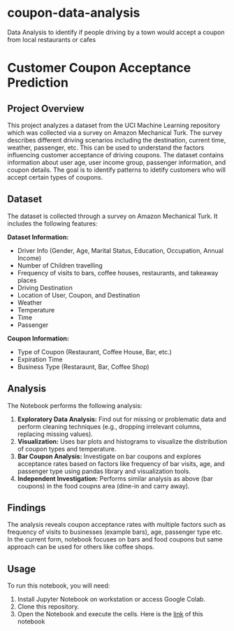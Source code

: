 # coupon-data-analysis
Data Analysis to identify if people driving by a town would accept a coupon from local restaurants or cafes

# Customer Coupon Acceptance Prediction

## Project Overview

This project analyzes a dataset from the UCI Machine Learning repository which was collected via a survey on Amazon Mechanical Turk. The survey describes different driving scenarios including the destination, current time, weather, passenger, etc. This can be used to understand the factors influencing customer acceptance of driving coupons. The dataset contains information about user age, user income group, passenger information, and coupon details. The goal is to identify patterns to idetify customers who will accept certain types of coupons.

## Dataset

The dataset is collected through a survey on Amazon Mechanical Turk. It includes the following features:

**Dataset Information:**
- Driver Info (Gender, Age, Marital Status, Education, Occupation, Annual Income)
- Number of Children travelling
- Frequency of visits to bars, coffee houses, restaurants, and takeaway places
- Driving Destination
- Location of User, Coupon, and Destination
- Weather
- Temperature
- Time
- Passenger

**Coupon Information:**
- Type of Coupon (Restaurant, Coffee House, Bar, etc.)
- Expiration Time
- Business Type (Restaraunt, Bar, Coffee Shop)

## Analysis

The Notebook performs the following analysis:

1. **Exploratory Data Analysis:** Find out for missing or problematic data and perform cleaning techniques (e.g., dropping irrelevant columns, replacing missing values).
2. **Visualization:** Uses bar plots and histograms to visualize the distribution of coupon types and temperature.
3. **Bar Coupon Analysis:** Investigate on bar coupons and explores acceptance rates based on factors like frequency of bar visits, age, and passenger type using pandas library and visualization tools.
4. **Independent Investigation:** Performs similar analysis as above (bar coupons) in the food coupns area (dine-in and carry away).

## Findings

The analysis reveals coupon acceptance rates with multiple factors such as frequency of visits to businesses (example bars), age, passenger type etc. In the current form, notebook focuses on bars and food coupons but same approach can be used for others like coffee shops.

## Usage

To run this notebook, you will need:

1. Install Jupyter Notebook on workstation or access Google Colab.
2. Clone this repository.
3. Open the Notebook and execute the cells. Here is the [link]([url](https://github.com/milind-acads/coupon-data-analysis/blob/main/prompt.ipynb)) of this notebook

